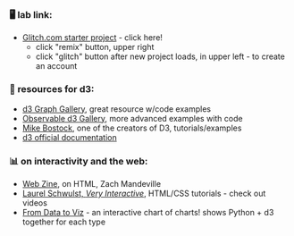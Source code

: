 ### 🖥️ lab link:
- [Glitch.com starter project](https://glitch.com/edit/#!/dataviz-interactivity-d3intro?path=index.html%3A15%3A63) - click here!
  - click "remix" button, upper right
  - click "glitch" button after new project loads, in upper left - to create an account

### 🤖 resources for d3:
- [d3 Graph Gallery](https://d3-graph-gallery.com/), great resource w/code examples
- [Observable d3 Gallery](https://observablehq.com/@d3/gallery?utm_source=d3js-org&utm_medium=nav&utm_campaign=try-observable), more advanced examples with code
- [Mike Bostock](https://bost.ocks.org/mike/), one of the creators of D3, tutorials/examples
- [d3 official documentation](https://d3js.org/getting-started)

### 📊 on interactivity and the web:
- [Web Zine](https://coolguy.website/web-zine/01/), on HTML, Zach Mandeville
- [Laurel Schwulst, _Very Interactive_](https://veryinteractive.net/tutorials/index.html), HTML/CSS tutorials - check out videos
- [From Data to Viz](https://www.data-to-viz.com/) - an interactive chart of charts! shows Python + d3 together for each type

